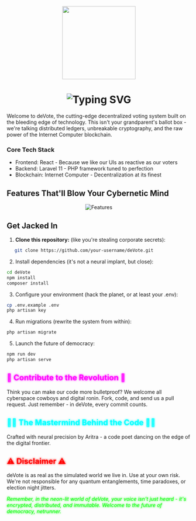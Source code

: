 <h1 align="center">
  <img src="https://github.com/The-Digital-Alchemist/deVote/assets/93369671/de5a653e-27d0-4ebb-883a-077dafd9c8a0" width="200"/>
</h1>

<h1 align="center">
  <img src="https://readme-typing-svg.herokuapp.com?font=Orbitron&size=30&duration=3000&pause=1000&color=00FF00&center=true&vCenter=true&width=550&height=70&lines=deVote:+Decentralize+Democracy;Hack+the+Vote%2C+Secure+the+Future" alt="Typing SVG" />
</h1>

Welcome to deVote, the cutting-edge decentralized voting system built on the bleeding edge of technology. This isn't your grandparent's ballot box - we're talking distributed ledgers, unbreakable cryptography, and the raw power of the Internet Computer blockchain.

### Core Tech Stack
- Frontend: React - Because we like our UIs as reactive as our voters
- Backend: Laravel 11 - PHP framework tuned to perfection
- Blockchain: Internet Computer - Decentralization at its finest

## Features That'll Blow Your Cybernetic Mind

<p align="center">
  <img src="https://readme-typing-svg.herokuapp.com?font=Share+Tech+Mono&size=25&duration=3000&pause=1000&color=FF00FF&center=true&vCenter=true&width=435&height=70&lines=Unhackable+voting+records;Global+accessibility;Lightning-fast+tallying;Anonymous+yet+verifiable" alt="Features" />
</p>

## Get Jacked In

1. **Clone this repository:** (like you're stealing corporate secrets):
```bash
   git clone https://github.com/your-username/deVote.git
   ```

2. Install dependencies (it's not a neural implant, but close):
```bash
cd deVote
npm install
composer install
```

3. Configure your environment (hack the planet, or at least your .env):
```bash
cp .env.example .env
php artisan key
```

4. Run migrations (rewrite the system from within):
```bash
php artisan migrate
```


5. Launch the future of democracy:
```bash
npm run dev
php artisan serve
```
<h2 style="color: #ff00ff; text-shadow: 0 0 5px #ff00ff;">🚀 Contribute to the Revolution 🚀</h2>
Think you can make our code more bulletproof? We welcome all cyberspace cowboys and digital ronin. Fork, code, and send us a pull request. Just remember - in deVote, every commit counts.
<h2 style="color: #00ffff; text-shadow: 0 0 5px #00ffff;">🧙‍♂️ The Mastermind Behind the Code 🧙‍♂️</h2>
Crafted with neural precision by Aritra - a code poet dancing on the edge of the digital frontier.
<h2 style="color: #ff0000; text-shadow: 0 0 5px #ff0000;">⚠️ Disclaimer ⚠️</h2>
deVote is as real as the simulated world we live in. Use at your own risk. We're not responsible for any quantum entanglements, time paradoxes, or election night jitters.

<p style="color: #00ff00; text-shadow: 0 0 5px #00ff00; font-style: italic;">Remember, in the neon-lit world of deVote, your voice isn't just heard - it's encrypted, distributed, and immutable. Welcome to the future of democracy, netrunner.</p>





   
